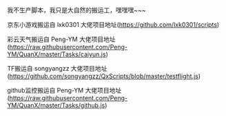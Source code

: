 我不生产脚本，我只是大自然的搬运工，嘿嘿嘿~~~

京东小游戏搬运自 lxk0301 大佬项目地址(https://github.com/lxk0301/scripts)

彩云天气搬运自 Peng-YM 大佬项目地址(https://raw.githubusercontent.com/Peng-YM/QuanX/master/Tasks/caiyun.js)

TF搬运自 songyangzz 大佬项目地址(https://github.com/songyangzz/QxScripts/blob/master/testflight.js)

github监控搬运自 Peng-YM 大佬项目地址(https://raw.githubusercontent.com/Peng-YM/QuanX/master/Tasks/github.js)
